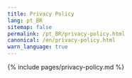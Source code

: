 ```yaml
---
title: Privacy Policy
lang: pt_BR
sitemap: false
permalink: /pt_BR/privacy-policy.html
canonical: /en/privacy-policy.html
warn_language: true
---
```


{% include pages/privacy-policy.md %}
